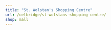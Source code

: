 ```yaml
---
title: "St. Wolstan's Shopping Centre"
url: /celbridge/st-wolstans-shopping-centre/
shop: mall
---
```

